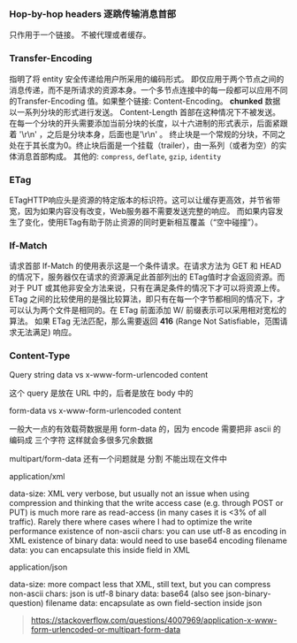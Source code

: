 ### Hop-by-hop headers 逐跳传输消息首部
只作用于一个链接。
不被代理或者缓存。

### Transfer-Encoding
指明了将 entity 安全传递给用户所采用的编码形式。
即仅应用于两个节点之间的消息传递，而不是所请求的资源本身。一个多节点连接中的每一段都可以应用不同的Transfer-Encoding 值。如果整个链接: Content-Encoding。
**chunked**
数据以一系列分块的形式进行发送。 Content-Length 首部在这种情况下不被发送。
在每一个分块的开头需要添加当前分块的长度，以十六进制的形式表示，后面紧跟着 '\r\n' ，之后是分块本身，后面也是'\r\n' 。
终止块是一个常规的分块，不同之处在于其长度为0。终止块后面是一个挂载（trailer），由一系列（或者为空）的实体消息首部构成。
其他的: `compress`, `deflate`, `gzip`, `identity`

### ETag
ETagHTTP响应头是资源的特定版本的标识符。这可以让缓存更高效，并节省带宽，因为如果内容没有改变，Web服务器不需要发送完整的响应。
而如果内容发生了变化，使用ETag有助于防止资源的同时更新相互覆盖（“空中碰撞”）。

### If-Match
请求首部 If-Match 的使用表示这是一个条件请求。在请求方法为 GET 和 HEAD 的情况下，服务器仅在请求的资源满足此首部列出的 ETag值时才会返回资源。而对于 PUT 或其他非安全方法来说，只有在满足条件的情况下才可以将资源上传。
ETag 之间的比较使用的是强比较算法，即只有在每一个字节都相同的情况下，才可以认为两个文件是相同的。在 ETag 前面添加    W/ 前缀表示可以采用相对宽松的算法。
如果  ETag 无法匹配，那么需要返回 **416** (Range Not Satisfiable，范围请求无法满足) 响应。


### Content-Type

Query string data vs x-www-form-urlencoded content

这个 query 是放在 URL 中的，后者是放在 body 中的

form-data vs x-www-form-urlencoded content

一般大一点的有效载荷数据是用 form-data 的，因为 encode 需要把非 ascii 的编码成 三个字符
这样就会多很多冗余数据

multipart/form-data 还有一个问题就是 分割 不能出现在文件中

application/xml

data-size: XML very verbose, but usually not an issue when using compression and thinking that the write access case (e.g. through POST or PUT) is much more rare as read-access (in many cases it is <3% of all traffic). Rarely there where cases where I had to optimize the write performance
existence of non-ascii chars: you can use utf-8 as encoding in XML
existence of binary data: would need to use base64 encoding
filename data: you can encapsulate this inside field in XML

application/json

data-size: more compact less that XML, still text, but you can compress
non-ascii chars: json is utf-8
binary data: base64 (also see json-binary-question)
filename data: encapsulate as own field-section inside json

> https://stackoverflow.com/questions/4007969/application-x-www-form-urlencoded-or-multipart-form-data
